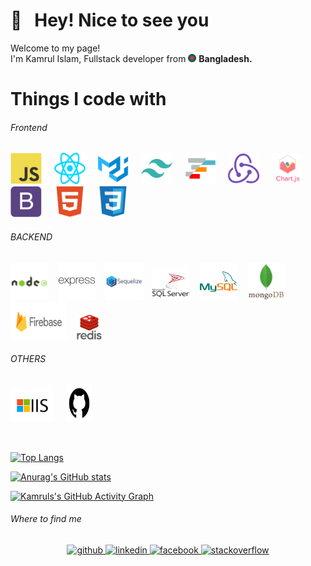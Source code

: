 # 👋 &nbsp; Hey! Nice to see you

<p>Welcome to my page! </br> I'm Kamrul Islam, Fullstack developer from <img src="https://github.com/2kamrul/2kamrul/blob/main/icons/others/flag_bd.png?raw=true" width="13" /> <b>Bangladesh.</b></p>
 
# Things I code with
###### Frontend
<img  src="https://raw.githubusercontent.com/2kamrul/2kamrul/1a4006ccd8d579d519e75e6bc8265a4926a0b7e9/icons/frontend/javascript.svg" alt="Javascript" width="50" height="50"/> &nbsp; &nbsp; <img  src="https://raw.githubusercontent.com/2kamrul/2kamrul/1a4006ccd8d579d519e75e6bc8265a4926a0b7e9/icons/frontend/react_js.svg" alt="ReactJS" width="50" height="50"/> &nbsp; &nbsp; <img  src="https://raw.githubusercontent.com/2kamrul/2kamrul/1a4006ccd8d579d519e75e6bc8265a4926a0b7e9/icons/frontend/material_ui.svg" alt="Material-UI" width="50" height="50"/> &nbsp; &nbsp; <img  src="https://raw.githubusercontent.com/2kamrul/2kamrul/1a4006ccd8d579d519e75e6bc8265a4926a0b7e9/icons/frontend/tailwindcss.svg" alt="Tailwind-css" width="50" height="50"/> &nbsp; &nbsp; <img  src="https://github.com/2kamrul/2kamrul/blob/main/icons/frontend/ag_grid.png?raw=true" alt="Ag-Grid" width="50" height="50"/> &nbsp; &nbsp; <img  src="https://raw.githubusercontent.com/2kamrul/2kamrul/1a4006ccd8d579d519e75e6bc8265a4926a0b7e9/icons/frontend/redux.svg" alt="Redux" width="50" height="50"/> &nbsp; &nbsp; <img  src="https://raw.githubusercontent.com/2kamrul/2kamrul/1a4006ccd8d579d519e75e6bc8265a4926a0b7e9/icons/frontend/chart_js.svg" alt="Chart.js" width="50" height="50"/> &nbsp; &nbsp; <img  src="https://raw.githubusercontent.com/2kamrul/2kamrul/1a4006ccd8d579d519e75e6bc8265a4926a0b7e9/icons/frontend/bootstrap.svg" alt="Bootstrap" width="50" height="50"/> &nbsp; &nbsp; <img src="https://raw.githubusercontent.com/2kamrul/2kamrul/1a4006ccd8d579d519e75e6bc8265a4926a0b7e9/icons/frontend/html5.svg" alt="hTML5" width="50" height="50"/> &nbsp; &nbsp; <img  src="https://raw.githubusercontent.com/2kamrul/2kamrul/1a4006ccd8d579d519e75e6bc8265a4926a0b7e9/icons/frontend/css3.svg" alt="CSS3" width="50" height="50"/>


###### BACKEND 
<img  src="https://raw.githubusercontent.com/2kamrul/2kamrul/898b238b051ae755df113a0aadd691c51a536bd8/icons/backend/nodejs_2.svg" alt="NodeJS" width="60" height="60"/> &nbsp; &nbsp;<img  src="https://raw.githubusercontent.com/2kamrul/2kamrul/09371ec507d34bd8f2f6c7be6f778e854e4c07c0/icons/backend/expressjs_long.svg" alt="ExpressJS" width="60" height="60"/> &nbsp; &nbsp;<img  src="https://raw.githubusercontent.com/2kamrul/2kamrul/09371ec507d34bd8f2f6c7be6f778e854e4c07c0/icons/backend/sequelize_with_title.svg" alt="Sequelize" width="60" height="60"/> &nbsp; &nbsp;<img  src="https://raw.githubusercontent.com/2kamrul/2kamrul/09371ec507d34bd8f2f6c7be6f778e854e4c07c0/icons/backend/sql_server_with_title.svg" alt="MSSQL" width="60" height="50"/> &nbsp; &nbsp;<img  src="https://raw.githubusercontent.com/2kamrul/2kamrul/09371ec507d34bd8f2f6c7be6f778e854e4c07c0/icons/backend/my_sql_transparent.svg" alt="MySql" width="60" height="60"/> &nbsp; &nbsp;<img  src="https://raw.githubusercontent.com/2kamrul/2kamrul/09371ec507d34bd8f2f6c7be6f778e854e4c07c0/icons/backend/mongodb_with_title.svg" alt="Mongodb" width="60" height="60"/> &nbsp; &nbsp;<img src="https://raw.githubusercontent.com/2kamrul/2kamrul/09371ec507d34bd8f2f6c7be6f778e854e4c07c0/icons/backend/firebase_with_title.svg" alt="Firebase" width="90" height="60"/> &nbsp; &nbsp;<img  src="https://raw.githubusercontent.com/2kamrul/2kamrul/09371ec507d34bd8f2f6c7be6f778e854e4c07c0/icons/backend/redis_with_title.svg" alt="Redis" width="40" height="40"/>

###### OTHERS 
<img  src="https://raw.githubusercontent.com/2kamrul/2kamrul/1a4006ccd8d579d519e75e6bc8265a4926a0b7e9/icons/others/iis.svg" alt="Microsoft IIS" width="70" height="53"/> &nbsp; &nbsp; <img src="https://raw.githubusercontent.com/2kamrul/2kamrul/1a4006ccd8d579d519e75e6bc8265a4926a0b7e9/icons/others/github.svg" alt="Github" width="40" height="60"/>


<br/>

[![Top Langs](https://github-readme-stats.vercel.app/api/top-langs/?username=2kamrul&layout=compact&theme=react)](https://github.com/2kamrul/github-readme-stats)

[![Anurag's GitHub stats](https://github-readme-streak-stats.herokuapp.com/?user=2kamrul&hide_border=false&theme=react)](https://github.com/2kamrul/github-readme-stats)



[![Kamruls's GitHub Activity Graph](https://github-readme-activity-graph.cyclic.app/graph?username=2kamrul&theme=react&custom_title=Contribution%20Graph)](https://git.io/praveenscience)


###### Where to find me
<div align="center">
    <a href="https://github.com/2kamrul" target="_blank">
       <img src=https://img.shields.io/badge/github-%2324292e.svg?&style=for-the-badge&logo=github&logoColor=white alt=github style="margin-bottom: 5px;" />
    </a>
    <a href="https://linkedin.com/in/3kamrul" target="_blank">
       <img src=https://img.shields.io/badge/linkedin-%231E77B5.svg?&style=for-the-badge&logo=linkedin&logoColor=white alt=linkedin style="margin-bottom: 5px;" />
    </a>
    <a href="https://www.facebook.com/3kamrul" target="_blank">
        <img src=https://img.shields.io/badge/facebook-%232E87FB.svg?&style=for-the-badge&logo=facebook&logoColor=white alt=facebook style="margin-bottom: 5px;" />
    </a>
    <a href="https://stackoverflow.com/users/20355867" target="_blank">
        <img src=https://img.shields.io/badge/stackoverflow-%23F28032.svg?&style=for-the-badge&logo=stackoverflow&logoColor=white alt=stackoverflow style="margin-bottom: 5px;" />
    </a>  
</div> 

<br/>  
<br/>  

